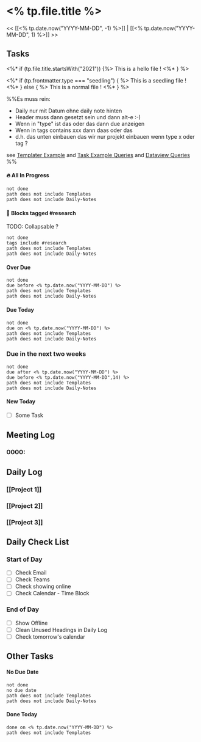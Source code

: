 # <% tp.file.title %>

<< [[<% tp.date.now("YYYY-MM-DD", -1) %>]] | [[<% tp.date.now("YYYY-MM-DD", 1) %>]] >>

## Tasks
<%* if (tp.file.title.startsWith("2021")) {%>
This is a hello file !
<%* } %>

<%* if (tp.frontmatter.type === "seedling") { %>
This is a seedling file !
<%* } else { %>
This is a normal file !
<%* } %>

%%Es muss rein:
- Daily nur mit Datum ohne daily note hinten
- Header muss dann gesetzt sein und dann alt-e :-)
- Wenn in "type" ist das oder das dann due anzeigen
- Wenn in tags contains xxx dann daas oder das  
- d.h. das unten einbauen das wir nur projekt einbauen wenn type x oder tag ?

see [Templater Example](https://silentvoid13.github.io/Templater/docs/commands/execution-command)
and
[Task Example Queries](https://schemar.github.io/obsidian-tasks/queries/examples/)
and
[Dataview Queries](https://blacksmithgu.github.io/obsidian-dataview/query/queries/)
%%

#### 🔥 All In Progress

```tasks
not done
path does not include Templates
path does not include Daily-Notes
```

#### 🔨 Blocks tagged #research

TODO: Collapsable ?

```tasks
not done
tags include #research
path does not include Templates
path does not include Daily-Notes
```

#### Over Due

```tasks
not done
due before <% tp.date.now("YYYY-MM-DD") %>
path does not include Templates
path does not include Daily-Notes
```

#### Due Today

```tasks
not done
due on <% tp.date.now("YYYY-MM-DD") %>
path does not include Templates
path does not include Daily-Notes
```

### Due in the next two weeks
```tasks
not done
due after <% tp.date.now("YYYY-MM-DD") %>
due before <% tp.date.now("YYYY-MM-DD",14) %>
path does not include Templates
path does not include Daily-Notes
```

#### New Today
- [ ] Some Task

## Meeting Log

### 0000:

## Daily Log

### [[Project 1]]


### [[Project 2]]


### [[Project 3]]

## Daily Check List

### Start of Day

- [ ] Check Email
- [ ] Check Teams
- [ ] Check showing online
- [ ] Check Calendar - Time Block

### End of Day

- [ ] Show Offline
- [ ] Clean Unused Headings in Daily Log
- [ ] Check tomorrow's calendar

## Other Tasks

#### No Due Date

```tasks
not done
no due date
path does not include Templates
path does not include Daily-Notes
```

#### Done Today

```tasks
done on <% tp.date.now("YYYY-MM-DD") %>
path does not include Templates
```